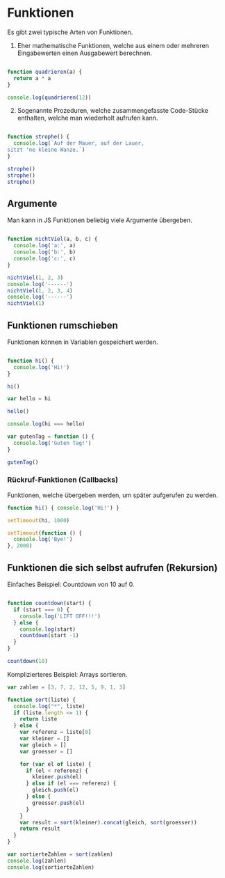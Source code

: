 # Funktionen

Es gibt zwei typische Arten von Funktionen.

1. Eher mathematische Funktionen, welche aus einem oder mehreren Eingabewerten einen Ausgabewert berechnen.

```js {cmd=node}

function quadrieren(a) {
  return a * a
}

console.log(quadrieren(12))
```

2. Sogenannte Prozeduren, welche zusammengefasste Code-Stücke enthalten, welche man wiederholt aufrufen kann.

```js {cmd=node}

function strophe() {
  console.log(`Auf der Mauer, auf der Lauer,
sitzt 'ne kleine Wanze.`)
}

strophe()
strophe()
strophe()
```


## Argumente

Man kann in JS Funktionen beliebig viele Argumente übergeben.

```js {cmd=node}

function nichtViel(a, b, c) {
  console.log('a:', a)
  console.log('b:', b)
  console.log('c:', c)
}

nichtViel(1, 2, 3)
console.log('------')
nichtViel(1, 2, 3, 4)
console.log('------')
nichtViel(1)
```

## Funktionen rumschieben

Funktionen können in Variablen gespeichert werden.
```js {cmd=node}

function hi() {
  console.log('Hi!')
}

hi()

var hello = hi

hello()

console.log(hi === hello)

var gutenTag = function () {
  console.log('Guten Tag!')
}

gutenTag()
```

### Rückruf-Funktionen (Callbacks)

Funktionen, welche übergeben werden, um später aufgerufen zu werden.

```js {cmd=node}
function hi() { console.log('Hi!') }

setTimeout(hi, 1000)

setTimeout(function () {
  console.log('Bye!')
}, 2000)

```

## Funktionen die sich selbst aufrufen (Rekursion)

Einfaches Beispiel: Countdown von 10 auf 0.
```js {cmd=node}

function countdown(start) {
  if (start === 0) {
    console.log('LIFT OFF!!!')
  } else {
    console.log(start)
    countdown(start -1)
  }
}

countdown(10)
```

Komplizierteres Beispiel: Arrays sortieren.
```js {cmd=node}
var zahlen = [3, 7, 2, 12, 5, 9, 1, 3]

function sort(liste) {
  console.log("*", liste)
  if (liste.length <= 1) {
    return liste
  } else {
    var referenz = liste[0]
    var kleiner = []
    var gleich = []
    var groesser = []

    for (var el of liste) {
      if (el < referenz) {
        kleiner.push(el)
      } else if (el === referenz) {
        gleich.push(el)
      } else {
        groesser.push(el)
      }
    }
    var result = sort(kleiner).concat(gleich, sort(groesser))
    return result
  }
}

var sortierteZahlen = sort(zahlen)
console.log(zahlen)
console.log(sortierteZahlen)
```
